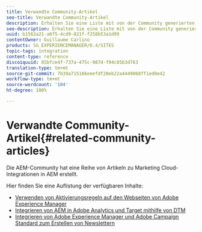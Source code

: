 ```yaml
---
title: Verwandte Community-Artikel
seo-title: Verwandte Community-Artikel
description: Erhalten Sie eine Liste mit von der Community generierten Artikeln zu Marketing Cloud-Integrationen in AEM.
seo-description: Erhalten Sie eine Liste mit von der Community generierten Artikeln zu Marketing Cloud-Integrationen in AEM.
uuid: b1562a21-a6f5-4cd9-821f-f258b53a1d99
contentOwner: Guillaume Carlino
products: SG_EXPERIENCEMANAGER/6.4/SITES
topic-tags: integration
content-type: reference
discoiquuid: 85bfce4f-737a-475c-987d-f94c85b3d763
translation-type: tm+mt
source-git-commit: 7b39a715166eeefdf20eb22a4449068ff1ed0e42
workflow-type: tm+mt
source-wordcount: '104'
ht-degree: 100%

---
```



# Verwandte Community-Artikel{#related-community-articles}

Die AEM-Community hat eine Reihe von Artikeln zu Marketing Cloud-Integrationen in AEM erstellt.

Hier finden Sie eine Auflistung der verfügbaren Inhalte:

* [Verwenden von Aktivierungsregeln auf den Webseiten von Adobe Experience Manager](https://helpx.adobe.com/de/experience-manager/using/dtm.html)
* [Integrieren von AEM in Adobe Analytics und Target mithilfe von DTM](https://helpx.adobe.com/de/experience-manager/using/integrate-digital-marketing-solutions.html)
* [Integrieren von Adobe Experience Manager und Adobe Campaign Standard zum Erstellen von Newslettern](https://helpx.adobe.com/de/experience-manager/using/aem_campaign.html)

